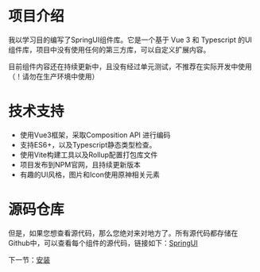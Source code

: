 # 项目介绍

我以学习目的编写了SpringUI组件库。它是一个基于 Vue 3 和 Typescript 的UI组件库，项目中没有使用任何的第三方库，可以自定义扩展内容。

目前组件内容还在持续更新中，且没有经过单元测试，不推荐在实际开发中使用（！请勿在生产环境中使用）

# 技术支持
- 使用Vue3框架，采取Composition API 进行编码
- 支持ES6+，以及Typescript静态类型检查。
- 使用Vite构建工具以及Rollup配置打包库文件
- 项目发布到NPM官网，且持续更新版本
- 有趣的UI风格，图片和Icon使用原神相关元素

# 源码仓库

但是，如果您想查看源代码，那么您绝对来对地方了。所有源代码都存储在Github中，可以查看每个组件的源代码，链接如下：[SpringUI](https://github.com/LiuYiBest/Spring)

下一节：[安装](#/doc/install)